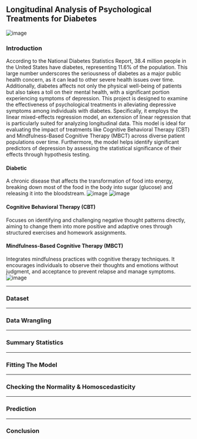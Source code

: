 ## Longitudinal Analysis of Psychological Treatments for Diabetes
![image](https://github.com/user-attachments/assets/1582015f-9f60-48fa-a942-c476758648cc)

### Introduction
According to the National Diabetes Statistics Report, 38.4 million people in the United States have diabetes, representing 11.6% of the population. This large number underscores the seriousness of diabetes as a major public health concern, as it can lead to other severe health issues over time. Additionally, diabetes affects not only the physical well-being of patients but also takes a toll on their mental health, with a significant portion experiencing symptoms of depression.
This project is designed to examine the effectiveness of psychological treatments in alleviating depressive symptoms among individuals with diabetes. Specifically, it employs the linear mixed-effects regression model, an extension of linear regression that is particularly suited for analyzing longitudinal data. This model is ideal for evaluating the impact of treatments like Cognitive Behavioral Therapy (CBT) and Mindfulness-Based Cognitive Therapy (MBCT) across diverse patient populations over time. Furthermore, the model helps identify significant predictors of depression by assessing the statistical significance of their effects through hypothesis testing.

#### Diabetic
A chronic disease that affects the transformation of food into energy, breaking down most of the food in the body into sugar (glucose) and releasing it into the bloodstream.
![image](https://github.com/user-attachments/assets/57773d4a-dd2b-4ed0-a529-0f60014f64e1)
![image](https://github.com/user-attachments/assets/39238b98-042c-408a-a112-66c2ea0efb97)

#### Cognitive Behavioral Therapy (CBT)
Focuses on identifying and challenging negative thought patterns directly, aiming to change them into more positive and adaptive ones through structured exercises and homework assignments.

#### Mindfulness-Based Cognitive Therapy (MBCT)
Integrates mindfulness practices with cognitive therapy techniques. It encourages individuals to observe their thoughts and emotions without judgment, and acceptance to prevent relapse and manage symptoms.
![image](https://github.com/user-attachments/assets/647155ba-51b0-4c0d-8ae3-619450dd7620)
_________________________________________________________________________________________________________________________________________________________________________________________________________________________________
### Dataset
_________________________________________________________________________________________________________________________________________________________________________________________________________________________________
### Data Wrangling 
_________________________________________________________________________________________________________________________________________________________________________________________________________________________________
### Summary Statistics 
_________________________________________________________________________________________________________________________________________________________________________________________________________________________________
### Fitting The Model 
_________________________________________________________________________________________________________________________________________________________________________________________________________________________________
### Checking the Normality & Homoscedasticity
_________________________________________________________________________________________________________________________________________________________________________________________________________________________________
### Prediction
_________________________________________________________________________________________________________________________________________________________________________________________________________________________________
### Conclusion
